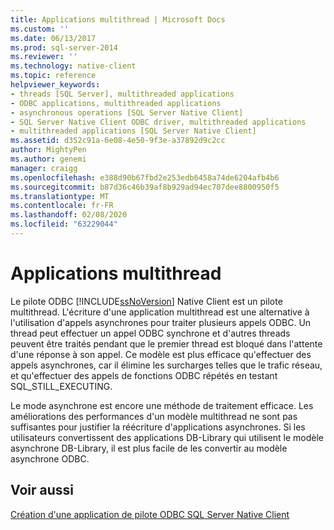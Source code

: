 ```yaml
---
title: Applications multithread | Microsoft Docs
ms.custom: ''
ms.date: 06/13/2017
ms.prod: sql-server-2014
ms.reviewer: ''
ms.technology: native-client
ms.topic: reference
helpviewer_keywords:
- threads [SQL Server], multithreaded applications
- ODBC applications, multithreaded applications
- asynchronous operations [SQL Server Native Client]
- SQL Server Native Client ODBC driver, multithreaded applications
- multithreaded applications [SQL Server Native Client]
ms.assetid: d352c91a-6e08-4e50-9f3e-a37892d9c2cc
author: MightyPen
ms.author: genemi
manager: craigg
ms.openlocfilehash: e388d90b67fbd2e253edb6458a74de6204afb4b6
ms.sourcegitcommit: b87d36c46b39af8b929ad94ec707dee8800950f5
ms.translationtype: MT
ms.contentlocale: fr-FR
ms.lasthandoff: 02/08/2020
ms.locfileid: "63229044"
---
```

# <a name="multithreaded-applications"></a>Applications multithread
  Le pilote ODBC [!INCLUDE[ssNoVersion](../../../includes/ssnoversion-md.md)] Native Client est un pilote multithread. L'écriture d'une application multithread est une alternative à l'utilisation d'appels asynchrones pour traiter plusieurs appels ODBC. Un thread peut effectuer un appel ODBC synchrone et d'autres threads peuvent être traités pendant que le premier thread est bloqué dans l'attente d'une réponse à son appel. Ce modèle est plus efficace qu'effectuer des appels asynchrones, car il élimine les surcharges telles que le trafic réseau, et qu'effectuer des appels de fonctions ODBC répétés en testant SQL_STILL_EXECUTING.  
  
 Le mode asynchrone est encore une méthode de traitement efficace. Les améliorations des performances d'un modèle multithread ne sont pas suffisantes pour justifier la réécriture d'applications asynchrones. Si les utilisateurs convertissent des applications DB-Library qui utilisent le modèle asynchrone DB-Library, il est plus facile de les convertir au modèle asynchrone ODBC.  
  
## <a name="see-also"></a>Voir aussi  
 [Création d'une application de pilote ODBC SQL Server Native Client](creating-a-driver-application.md)  
  
  
